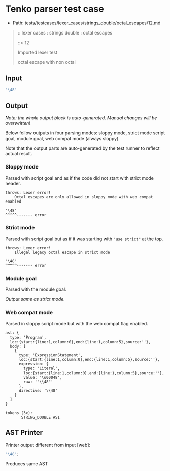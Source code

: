 # Tenko parser test case

- Path: tests/testcases/lexer_cases/strings_double/octal_escapes/12.md

> :: lexer cases : strings double : octal escapes
>
> ::> 12
>
> Imported lexer test
>
> octal escape with non octal

## Input

`````js
"\48"
`````

## Output

_Note: the whole output block is auto-generated. Manual changes will be overwritten!_

Below follow outputs in four parsing modes: sloppy mode, strict mode script goal, module goal, web compat mode (always sloppy).

Note that the output parts are auto-generated by the test runner to reflect actual result.

### Sloppy mode

Parsed with script goal and as if the code did not start with strict mode header.

`````
throws: Lexer error!
    Octal escapes are only allowed in sloppy mode with web compat enabled

"\48"
^^^^^------- error
`````

### Strict mode

Parsed with script goal but as if it was starting with `"use strict"` at the top.

`````
throws: Lexer error!
    Illegal legacy octal escape in strict mode

"\48"
^^^^^------- error
`````


### Module goal

Parsed with the module goal.

_Output same as strict mode._

### Web compat mode

Parsed in sloppy script mode but with the web compat flag enabled.

`````
ast: {
  type: 'Program',
  loc:{start:{line:1,column:0},end:{line:1,column:5},source:''},
  body: [
    {
      type: 'ExpressionStatement',
      loc:{start:{line:1,column:0},end:{line:1,column:5},source:''},
      expression: {
        type: 'Literal',
        loc:{start:{line:1,column:0},end:{line:1,column:5},source:''},
        value: '\u00048',
        raw: '"\\48"'
      },
      directive: '\\48'
    }
  ]
}

tokens (3x):
       STRING_DOUBLE ASI
`````


## AST Printer

Printer output different from input [web]:

````js
"\48";
````

Produces same AST
